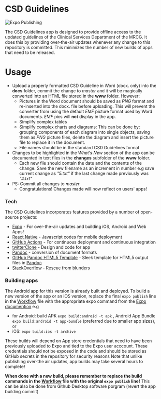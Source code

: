 # CSD Guidelines
![Expo Publishing](https://github.com/KarenNyongesa/CSD-Guidelines/workflows/Expo%20Publishing/badge.svg)

The CSD Guidelines app is designed to provide offline access to the updated guidelines of the Clinical Services Department of the MRCG. It does this by providing over-the-air updates whenever any change to this repository is committed. This minimizes the number of new builds of apps that need to be released.

# Usage

* Upload a properly formatted CSD Guideline in Word (docx. only) into the **docs** folder, commit the change to *master* and it will be magically converted into an HTML file stored in the **www** folder. However:
  * Pictures in the Word document should be saved as *PNG* format and re-inserted into the docx. file before uploading. This will prevent the converter from using the default *EMF* picture format used by Word documents. *EMF* pics will **not** display in the app.
  * Simplify complex tables
  * Simplify complex charts and diagrams: This can be done by: grouping components of each diagram into single objects, saving them as *PNG* picture files, delete the diagram and insert the picture file to replace it in the document.
  * File names should be in the standard CSD Guidelines format
* Changes to be highlighted in the *What's New* section of the app can be documented in text files in the **changes** subfolder of the **www** folder.
  * Each new file should contain the date and the contents of the change. Save the new filename as an increment in number e.g save current change as *"5.txt"* if the last change made previously was *"4.txt"*
* PS: Commit all changes to *master* 
  * Congratulations! Changes made will now reflect on users' apps!

### Tech

The CSD Guidelines incorporates features provided by a number of open-source projects:

* [Expo] - For over-the-air updates and building iOS, Android and Web Apps!
* [React Native] - Javascript codes for mobile deployment
* [GitHub Actions] - For continuous deployment and continuous integration
* [twitterClone] - Design and code for app
* [Pandoc] - conversion of document formats
* [GitHub Pandoc HTML5 Template] - Sleek template for HTML5 output files in [Pandoc]
* [StackOverflow] - Rescue from blunders

### Building apps

The Android app for this version is already built and deployed. To build a new version of the app or an iOS version, replace the final `expo publish` line in the [Workflow] file with the appropriate expo command from the [Expo documention] e.g 
* for Android: build APK `expo build:android -t apk` , Android App Bundle `expo build:android -t app-bundle` (preferred due to smaller app sizes), or 
* iOS: `expo build:ios -t archive`

These builds will depend on App store credentials that need to have been previously uploaded to Expo and tied to the Expo user acccount.
These credentials should not be exposed in the code and should be stored as GitHub secrets in the repository for security reasons
Note that unlike publishing over-the air updates, app builds may take several hours to complete!

**When done with a new build, please remember to replace the build commands in the [Workflow] file with the original `expo publish` line!** This can be also be done from Github Desktop software porgram (revert the app building commit)


[//]: # (These are reference links used in the body of this note and get stripped out when the markdown processor does its job. There is no need to format nicely because it shouldn't be seen. Thanks SO - http://stackoverflow.com/questions/4823468/store-comments-in-markdown-syntax)


   [twitterClone]: <https://github.com/Trancever/twitterClone>
   [pandoc]: <https://pandoc.org/index.html>
   [Expo]: <https://expo.io/>
   [React Native]: <https://reactnative.dev/>
   [GitHub Actions]: <https://github.com/actions>
   [GitHub Pandoc HTML5 Template]: <https://github.com/tajmone/pandoc-goodies/tree/master/templates/html5/github>
   [Workflow]: </.github/workflows/expo-publish.yml>
   [Expo documention]: <https://docs.expo.io/distribution/building-standalone-apps/#3-start-the-build>
   [StackOverflow]: <http://stackoverflow.com>
 
